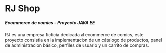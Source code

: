 # RJ Shop
##### Ecommerce de comics - Proyecto JAVA EE

RJ es una empresa ficticia dedicada al ecommerce de comics, este proyecto consistia en la implementacion de un cátalogo de productos, panel de administracion básico, perfiles de usuario y un carrito de compras.
